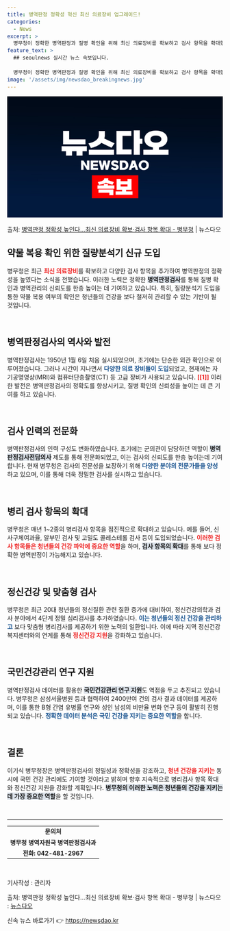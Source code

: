 ```yaml
---
title: 병역판정 정확성 혁신 최신 의료장비 업그레이드!
categories:
  - News
excerpt: >
  병무청이 정확한 병역판정과 질병 확인을 위해 최신 의료장비를 확보하고 검사 항목을 확대했다고 31일 밝혔다.…
feature_text: >
  ## seoulnews 실시간 뉴스 속보입니다.

  병무청이 정확한 병역판정과 질병 확인을 위해 최신 의료장비를 확보하고 검사 항목을 확대했다고 31일 밝혔다.…
image: '/assets/img/newsdao_breakingnews.jpg'
---
```


![뉴스다오 속보](/assets/img/newsdao_breakingnews.jpg)

<p>출처: <a href="https://newsdao.kr/2375" rel="dofollow">병역판정 정확성 높인다…최신 의료장비 확보·검사 항목 확대 - 병무청</a> | 뉴스다오</p>

<h2 data-ke-size="size26">약물 복용 확인 위한 질량분석기 신규 도입</h2>

<p data-ke-size="size16">병무청은 최근 <b><span style="color: #ee2323;">최신 의료장비</span></b>를 확보하고 다양한 검사 항목을 추가하여 병역판정의 정확성을 높였다는 소식을 전했습니다. 이러한 노력은 정확한 <b><span style="background-color: #21538527;">병역판정검사</span></b>를 통해 질병 확인과 병역관리의 신뢰도를 한층 높이는 데 기여하고 있습니다. 특히, 질량분석기 도입을 통한 약물 복용 여부의 확인은 청년들의 건강을 보다 철저히 관리할 수 있는 기반이 될 것입니다.</p>

<p data-ke-size="size16">&nbsp;</p>

<h2 data-ke-size="size26">병역판정검사의 역사와 발전</h2>

<p data-ke-size="size16">병역판정검사는 1950년 1월 6일 처음 실시되었으며, 초기에는 단순한 외관 확인으로 이루어졌습니다. 그러나 시간이 지나면서 <b><span style="color: #1a5490;">다양한 의료 장비들이 도입</span></b>되었고, 현재에는 자기공명영상(MRI)와 컴퓨터단층촬영(CT) 등 고급 장비가 사용되고 있습니다. <b><span style="color: #ee2323;">[[1]]</span></b> 이러한 발전은 병역판정검사의 정확도를 향상시키고, 질병 확인의 신뢰성을 높이는 데 큰 기여를 하고 있습니다.</p>

<p data-ke-size="size16">&nbsp;</p>

<h2 data-ke-size="size26">검사 인력의 전문화</h2>

<p data-ke-size="size16">병역판정검사의 인력 구성도 변화하였습니다. 초기에는 군의관이 담당하던 역할이 <b><span style="background-color: #21538527;">병역판정검사전담의사</span></b> 제도를 통해 전문화되었고, 이는 검사의 신뢰도를 한층 높이는데 기여합니다. 현재 병무청은 검사의 전문성을 보장하기 위해 <b><span style="color: #1a5490;">다양한 분야의 전문가들을 양성</span></b>하고 있으며, 이를 통해 더욱 정밀한 검사를 실시하고 있습니다.</p>

<p data-ke-size="size16">&nbsp;</p>

<h2 data-ke-size="size26">병리 검사 항목의 확대</h2>

<p data-ke-size="size16">병무청은 매년 1~2종의 병리검사 항목을 점진적으로 확대하고 있습니다. 예를 들어, 신사구체여과율, 알부민 검사 및 고밀도 콜레스테롤 검사 등이 도입되었습니다. <b><span style="color: #ee2323;">이러한 검사 항목들은 청년들의 건강 파악에 중요한 역할</span></b>을 하며, <b><span style="background-color: #21538527;">검사 항목의 확대</span></b>를 통해 보다 정확한 병역판정이 가능해지고 있습니다.</p>

<p data-ke-size="size16">&nbsp;</p>

<h2 data-ke-size="size26">정신건강 및 맞춤형 검사</h2>

<p data-ke-size="size16">병무청은 최근 20대 청년들의 정신질환 관련 질환 증가에 대비하여, 정신건강의학과 검사 분야에서 4단계 정밀 심리검사를 추가하였습니다. <b><span style="color: #1a5490;">이는 청년들의 정신 건강을 관리하고</span></b> 보다 맞춤형 병리검사를 제공하기 위한 노력의 일환입니다. 이에 따라 지역 정신건강복지센터와의 연계를 통해 <b><span style="color: #ee2323;">정신건강 지원</span></b>을 강화하고 있습니다.</p>

<p data-ke-size="size16">&nbsp;</p>

<h2 data-ke-size="size26">국민건강관리 연구 지원</h2>

<p data-ke-size="size16">병역판정검사 데이터를 활용한 <b><span style="background-color: #21538527;">국민건강관리 연구 지원</span></b>도 역점을 두고 추진되고 있습니다. 병무청은 삼성서울병원 등과 협력하여 2400만여 건의 검사 결과 데이터를 제공하며, 이를 통한 B형 간염 유병률 연구와 성인 남성의 비만율 변화 연구 등이 활발히 진행되고 있습니다. <b><span style="color: #1a5490;">정확한 데이터 분석은 국민 건강을 지키는 중요한 역할</span></b>을 합니다.</p>

<p data-ke-size="size16">&nbsp;</p>

<h2 data-ke-size="size26">결론</h2>

<p data-ke-size="size16">이기식 병무청장은 병역판정검사의 정밀성과 정확성을 강조하고, <b><span style="color: #ee2323;">청년 건강을 지키는</span></b> 동시에 국민 건강 관리에도 기여할 것이라고 밝히며 향후 지속적으로 병리검사 항목 확대와 정신건강 지원을 강화할 계획입니다. <b><span style="background-color: #21538527;">병무청의 이러한 노력은 청년들의 건강을 지키는데 가장 중요한 역할</span></b>을 할 것입니다.</p>

<p data-ke-size="size16">&nbsp;</p>

<hr>

<table style="width: 100%; border-collapse: collapse;">
    <tr>
        <td style="text-align: center; height: 17px;"><b>문의처</b></td>
    </tr>
    <tr>
        <td style="text-align: center; height: 17px;"><b>병무청 병역자원국 병역판정검사과</b></td>
    </tr>
    <tr>
        <td style="text-align: center; height: 17px;"><b>전화: 042-481-2967</b></td>
    </tr>
</table>

<p data-ke-size="size16">&nbsp;</p>

<p data-ke-size="size16">기사작성 : 관리자</p>
<p data-ke-size="size16">출처: 병역판정 정확성 높인다…최신 의료장비 확보·검사 항목 확대 - 병무청 | 뉴스다오 : <a href="https://newsdao.kr/2375">뉴스다오</a></p> 

신속 뉴스 바로가기 👉 <a href="https://newsdao.kr" rel="dofollow">https://newsdao.kr</a>


